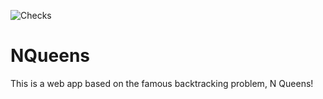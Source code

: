 ![Checks](https://github.com/HarsimranVirk/NQueens/actions/workflows/node.js.yml/badge.svg)
# NQueens

This is a web app based on the famous backtracking problem, N Queens!
